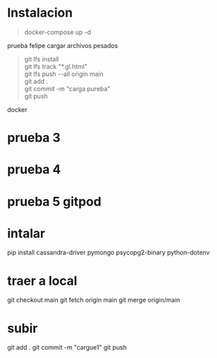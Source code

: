 # Instalacion 
>docker-compose up -d

prueba felipe 
cargar archivos pesados
> git lfs install               
> git lfs track "*.gl.html"     
> git lfs push --all origin main   
> git add .                     
> git commit -m "carga pureba"  
> git push  


docker


# prueba 3
# prueba 4
# prueba 5 gitpod


# intalar
pip install cassandra-driver pymongo psycopg2-binary python-dotenv



# traer a local
git checkout main
git fetch origin main
git merge origin/main

# subir
git add .
git commit -m "cargue1"
git push